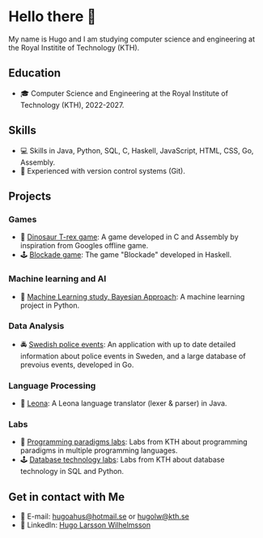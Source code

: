 # Hello there 👋

My name is Hugo and I am studying computer science and engineering at the Royal Institite of Technology (KTH).

## Education
* 🎓 Computer Science and Engineering at the Royal Institute of Technology (KTH), 2022-2027.

## Skills
* 💻 Skills in Java, Python, SQL, C, Haskell, JavaScript, HTML, CSS, Go, Assembly.
* 🔧 Experienced with version control systems (Git).

## Projects

### Games
* 🦖 [Dinosaur T-rex game](https://github.com/hugoahus/chipkit_pixel_game): A game developed in C and Assembly by inspiration from Googles offline game.
* 🕹️ [Blockade game](https://github.com/hugoahus/blockade): The game "Blockade" developed in Haskell.

### Machine learning and AI

* 🧠 [Machine Learning study, Bayesian Approach](https://github.com/hugoahus/ml_bayesian): A machine learning project in Python.

### Data Analysis

* 🚔 [Swedish police events](https://github.com/hugoahus/swedish-police-events): An application with up to date detailed information about police events in Sweden, and a large database of prevoius events, developed in Go.

###  Language Processing

* 🐢 [Leona](https://github.com/hugoahus/leona): A Leona language translator (lexer & parser) in Java.

### Labs
* 🤖 [Programming paradigms labs](https://github.com/hugoahus/programming_paradigms): Labs from KTH about programming paradigms in multiple programming languages.
* 🕹️ [Database technology labs](https://github.com/hugoahus/database_technology_labs): Labs from KTH about database technology in SQL and Python.

## Get in contact with Me

* 📧 E-mail: hugoahus@hotmail.se or hugolw@kth.se
* 👷 LinkedIn: [Hugo Larsson Wilhelmsson](https://www.linkedin.com/in/hugo-larsson-wilhelmsson-172273174/)
